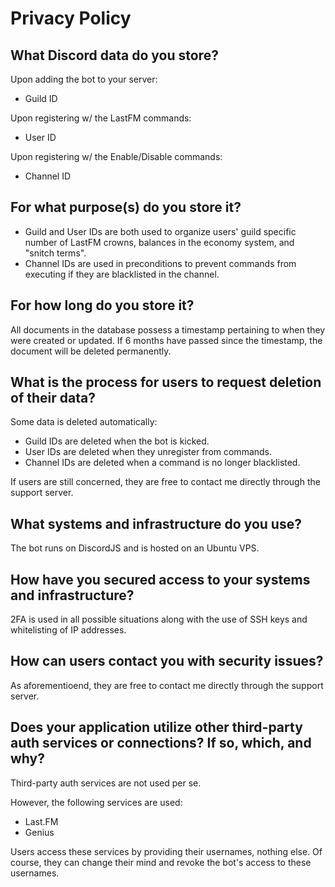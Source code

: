 # Privacy Policy

## What Discord data do you store? 

Upon adding the bot to your server:
- Guild ID

Upon registering w/ the LastFM commands:
- User ID

Upon registering w/ the Enable/Disable commands:
- Channel ID

## For what purpose(s) do you store it? 

- Guild and User IDs are both used to organize users' guild specific number of LastFM crowns, balances in the economy system, and "snitch terms".
- Channel IDs are used in preconditions to prevent commands from executing if they are blacklisted in the channel.

## For how long do you store it?

All documents in the database possess a timestamp pertaining to when they were created or updated. If 6 months have passed since the timestamp, the document will be deleted permanently.

## What is the process for users to request deletion of their data? 

Some data is deleted automatically:
- Guild IDs are deleted when the bot is kicked.
- User IDs are deleted when they unregister from commands.
- Channel IDs are deleted when a command is no longer blacklisted.

If users are still concerned, they are free to contact me directly through the support server.

## What systems and infrastructure do you use? 

The bot runs on DiscordJS and is hosted on an Ubuntu VPS.

## How have you secured access to your systems and infrastructure? 

2FA is used in all possible situations along with the use of SSH keys and whitelisting of IP addresses.

## How can users contact you with security issues? 

As aforementioend, they are free to contact me directly through the support server.

## Does your application utilize other third-party auth services or connections? If so, which, and why? 

Third-party auth services are not used per se.

However, the following services are used:
- Last.FM
- Genius

Users access these services by providing their usernames, nothing else. Of course, they can change their mind and revoke the bot's access to these usernames.
